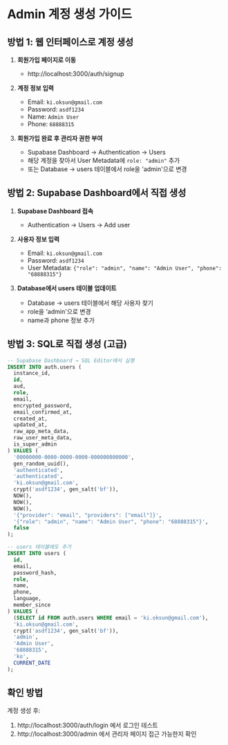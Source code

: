 # Admin 계정 생성 가이드

## 방법 1: 웹 인터페이스로 계정 생성

1. **회원가입 페이지로 이동**
   - http://localhost:3000/auth/signup

2. **계정 정보 입력**
   - Email: `ki.oksun@gmail.com`
   - Password: `asdf1234`
   - Name: `Admin User`
   - Phone: `68888315`

3. **회원가입 완료 후 관리자 권한 부여**
   - Supabase Dashboard → Authentication → Users
   - 해당 계정을 찾아서 User Metadata에 `role: "admin"` 추가
   - 또는 Database → users 테이블에서 role을 'admin'으로 변경

## 방법 2: Supabase Dashboard에서 직접 생성

1. **Supabase Dashboard 접속**
   - Authentication → Users → Add user

2. **사용자 정보 입력**
   - Email: `ki.oksun@gmail.com`
   - Password: `asdf1234`
   - User Metadata: `{"role": "admin", "name": "Admin User", "phone": "68888315"}`

3. **Database에서 users 테이블 업데이트**
   - Database → users 테이블에서 해당 사용자 찾기
   - role을 'admin'으로 변경
   - name과 phone 정보 추가

## 방법 3: SQL로 직접 생성 (고급)

```sql
-- Supabase Dashboard → SQL Editor에서 실행
INSERT INTO auth.users (
  instance_id,
  id,
  aud,
  role,
  email,
  encrypted_password,
  email_confirmed_at,
  created_at,
  updated_at,
  raw_app_meta_data,
  raw_user_meta_data,
  is_super_admin
) VALUES (
  '00000000-0000-0000-0000-000000000000',
  gen_random_uuid(),
  'authenticated',
  'authenticated',
  'ki.oksun@gmail.com',
  crypt('asdf1234', gen_salt('bf')),
  NOW(),
  NOW(),
  NOW(),
  '{"provider": "email", "providers": ["email"]}',
  '{"role": "admin", "name": "Admin User", "phone": "68888315"}',
  false
);

-- users 테이블에도 추가
INSERT INTO users (
  id,
  email,
  password_hash,
  role,
  name,
  phone,
  language,
  member_since
) VALUES (
  (SELECT id FROM auth.users WHERE email = 'ki.oksun@gmail.com'),
  'ki.oksun@gmail.com',
  crypt('asdf1234', gen_salt('bf')),
  'admin',
  'Admin User',
  '68888315',
  'ko',
  CURRENT_DATE
);
```

## 확인 방법

계정 생성 후:
1. http://localhost:3000/auth/login 에서 로그인 테스트
2. http://localhost:3000/admin 에서 관리자 페이지 접근 가능한지 확인

